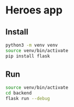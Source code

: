 # Heroes app

## Install

```bash
python3 -m venv venv
source venv/bin/activate
pip install flask
```

## Run

```bash
source venv/bin/activate
cd backend
flask run --debug
```